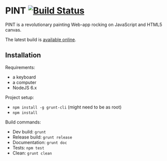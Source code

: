 
# PINT [![Build Status](https://travis-ci.org/VengeurK/PINT.svg?branch=master)](https://travis-ci.org/VengeurK/PINT)

PINT is a revolutionary painting Web-app rocking on JavaScript and HTML5 canvas.

The latest build is [available online](https://vengeurk.github.io/PINT/).

## Installation 
Requirements:
* a keyboard
* a computer
* NodeJS 6.x 

Project setup:
* ``npm install -g grunt-cli`` (might need to be as root)
* ``npm install``

Build commands:
* Dev build: ``grunt``
* Release build: ``grunt release``
* Documentation: ``grunt doc``
* Tests: ``npm test``
* Clean: ``grunt clean``